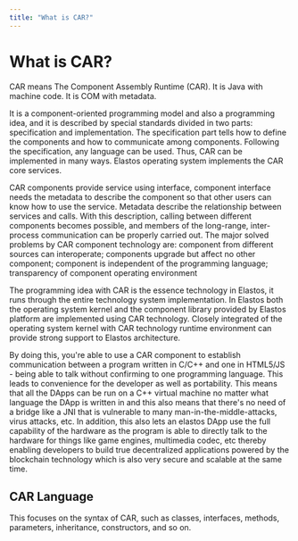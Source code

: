 ```yaml
---
title: "What is CAR?"
---
```


# What is CAR?

CAR means The Component Assembly Runtime (CAR). It is Java with machine code. It is COM with metadata.

It is a component-oriented programming model and also a programming idea, and it is described by special standards divided in two parts: specification and implementation. The specification part tells how to define the components and how to communicate among components. Following the specification, any language can be used. Thus, CAR can be implemented in many ways. Elastos operating system implements the CAR core services.

CAR components provide service using interface, component interface needs the metadata to describe the component so that other users can know how to use the service. Metadata describe the relationship between services and calls. With this description, calling between different components becomes possible, and members of the long-range, inter-process communication can be properly carried out. The major solved problems by CAR component technology are: component from different sources can interoperate; components upgrade but affect no other component; component is independent of the programming language; transparency of component operating environment

The programming idea with CAR is the essence technology in Elastos, it runs through the entire technology system implementation. In Elastos both the operating system kernel and the component library provided by Elastos platform are implemented using CAR technology. Closely integrated of the operating system kernel with CAR technology runtime environment can provide strong support to Elastos architecture.

By doing this, you're able to use a CAR component to establish communication between a program written in C/C++ and one in HTML5/JS - being able to talk without confirming to one programming language. This leads to convenience for the developer as well as portability. This means that all the DApps can be run on a C++ virtual machine no matter what language the DApp is written in and this also means that there's no need of a bridge like a JNI that is vulnerable to many man-in-the-middle-attacks, virus attacks, etc. In addition, this also lets an elastos DApp use the full capability of the hardware as the program is able to directly talk to the hardware for things like game engines, multimedia codec, etc thereby enabling developers to build true decentralized applications powered by the blockchain technology which is also very secure and scalable at the same time.

## CAR Language

This focuses on the syntax of CAR, such as classes, interfaces, methods, parameters, inheritance, constructors, and so on.
